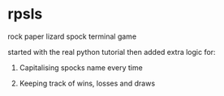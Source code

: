 # rpsls
rock paper lizard spock terminal game

started with the real python tutorial then added extra logic for:

1. Capitalising spocks name every time

2. Keeping track of wins, losses and draws

